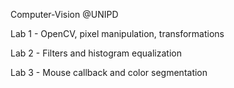Computer-Vision @UNIPD

Lab 1 - OpenCV, pixel manipulation, transformations

Lab 2 - Filters and histogram equalization

Lab 3 - Mouse callback and color segmentation
